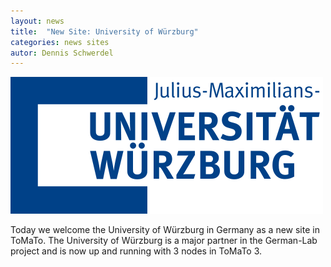 ```yaml
---
layout: news
title:  "New Site: University of Würzburg"
categories: news sites
autor: Dennis Schwerdel
---
```


<img src="../images/sites/uwue.png" class="img-responsive site"/>

Today we welcome the University of Würzburg in Germany as a new site in
ToMaTo. The University of Würzburg is a major partner in the German-Lab
project and is now up and running with 3 nodes in ToMaTo 3.
